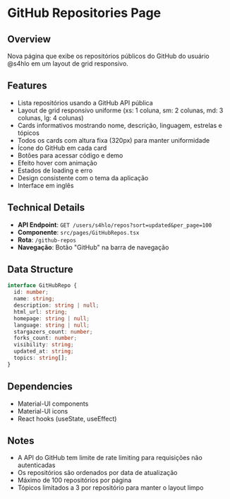 # GitHub Repositories Page

## Overview
Nova página que exibe os repositórios públicos do GitHub do usuário @s4hlo em um layout de grid responsivo.

## Features
- Lista repositórios usando a GitHub API pública
- Layout de grid responsivo uniforme (xs: 1 coluna, sm: 2 colunas, md: 3 colunas, lg: 4 colunas)
- Cards informativos mostrando nome, descrição, linguagem, estrelas e tópicos
- Todos os cards com altura fixa (320px) para manter uniformidade
- Ícone do GitHub em cada card
- Botões para acessar código e demo
- Efeito hover com animação
- Estados de loading e erro
- Design consistente com o tema da aplicação
- Interface em inglês

## Technical Details
- **API Endpoint**: `GET /users/s4hlo/repos?sort=updated&per_page=100`
- **Componente**: `src/pages/GitHubRepos.tsx`
- **Rota**: `/github-repos`
- **Navegação**: Botão "GitHub" na barra de navegação

## Data Structure
```typescript
interface GitHubRepo {
  id: number;
  name: string;
  description: string | null;
  html_url: string;
  homepage: string | null;
  language: string | null;
  stargazers_count: number;
  forks_count: number;
  visibility: string;
  updated_at: string;
  topics: string[];
}
```

## Dependencies
- Material-UI components
- Material-UI icons
- React hooks (useState, useEffect)

## Notes
- A API do GitHub tem limite de rate limiting para requisições não autenticadas
- Os repositórios são ordenados por data de atualização
- Máximo de 100 repositórios por página
- Tópicos limitados a 3 por repositório para manter o layout limpo 
